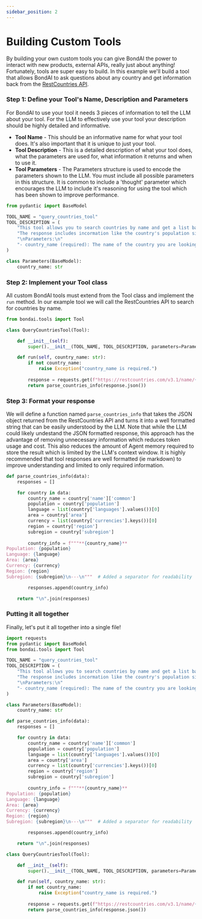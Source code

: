 ```yaml
---
sidebar_position: 2
---
```


# Building Custom Tools

By building your own custom tools you can give BondAI the power to interact with new products, external APIs, really just about anything! Fortunately, tools are super easy to build. In this example we'll build a tool that allows BondAI to ask questions about any country and get information back from the [RestCountries API](https://restcountries.com/).


### Step 1: Define your Tool's Name, Description and Parameters

For BondAI to use your tool it needs 3 pieces of information to tell the LLM about your tool. For the LLM to effectively use your tool your description should be highly detailed and informative.

- **Tool Name** - This should be an informative name for what your tool does. It's also important that it is unique to just your tool.
- **Tool Description** - This is a detailed description of what your tool does, what the parameters are used for, what information it returns and when to use it.
- **Tool Parameters** - The Parameters structure is used to encode the parameters shown to the LLM. You must include all possible parameters in this structure. It is common to include a 'thought' parameter which encourages the LLM to include it's reasoning for using the tool which has been shown to improve performance.

```python
from pydantic import BaseModel

TOOL_NAME = "query_countries_tool"
TOOL_DESCRIPTION = (
    "This tool allows you to search countries by name and get a list back with information about each country. "
    "The response includes incormation like the country's population size, currencies, languages and more. "
    "\nParameters:\n"
    "- country_name (required): The name of the country you are looking for."
)

class Parameters(BaseModel):
    country_name: str
```

### Step 2: Implement your Tool class

All custom BondAI tools must extend from the Tool class and implement the `run` method. In our example tool we will call the RestCountries API to search for countries by name.

```python
from bondai.tools import Tool

class QueryCountriesTool(Tool):

    def __init__(self):
        super().__init__(TOOL_NAME, TOOL_DESCRIPTION, parameters=Parameters)

    def run(self, country_name: str):
        if not country_name:
            raise Exception("country_name is required.")
        
        response = requests.get(f"https://restcountries.com/v3.1/name/{country_name}")
        return parse_countries_info(response.json())
```

### Step 3: Format your response

We will define a function named `parse_countries_info` that takes the JSON object returned from the RestCountries API and turns it into a well formatted string that can be easily understood by the LLM. Note that while the LLM could likely undestand the JSON formatted response, this approach has the advantage of removing unnecessary information which reduces token usage and cost. This also reduces the amount of Agent memory required to store the result which is limited by the LLM's context window. It is highly recommended that tool responses are well formatted (ie markdown) to improve understanding and limited to only required information.


```python
def parse_countries_info(data):
    responses = []

    for country in data:
        country_name = country['name']['common']
        population = country['population']
        language = list(country['languages'].values())[0]
        area = country['area']
        currency = list(country['currencies'].keys())[0]
        region = country['region']
        subregion = country['subregion']
        
        country_info = f"""**{country_name}**
Population: {population}
Language: {language}
Area: {area}
Currency: {currency}
Region: {region}
Subregion: {subregion}\n---\n"""  # Added a separator for readability

        responses.append(country_info)

    return "\n".join(responses)
```


### Putting it all together

Finally, let's put it all together into a single file!

```python
import requests
from pydantic import BaseModel
from bondai.tools import Tool

TOOL_NAME = "query_countries_tool"
TOOL_DESCRIPTION = (
    "This tool allows you to search countries by name and get a list back with information about each country. "
    "The response includes incormation like the country's population size, currencies, languages and more. "
    "\nParameters:\n"
    "- country_name (required): The name of the country you are looking for."
)

class Parameters(BaseModel):
    country_name: str

def parse_countries_info(data):
    responses = []

    for country in data:
        country_name = country['name']['common']
        population = country['population']
        language = list(country['languages'].values())[0]
        area = country['area']
        currency = list(country['currencies'].keys())[0]
        region = country['region']
        subregion = country['subregion']
        
        country_info = f"""**{country_name}**
Population: {population}
Language: {language}
Area: {area}
Currency: {currency}
Region: {region}
Subregion: {subregion}\n---\n"""  # Added a separator for readability

        responses.append(country_info)

    return "\n".join(responses)

class QueryCountriesTool(Tool):

    def __init__(self):
        super().__init__(TOOL_NAME, TOOL_DESCRIPTION, parameters=Parameters)

    def run(self, country_name: str):
        if not country_name:
            raise Exception("country_name is required.")
        
        response = requests.get(f"https://restcountries.com/v3.1/name/{country_name}")
        return parse_countries_info(response.json())
```